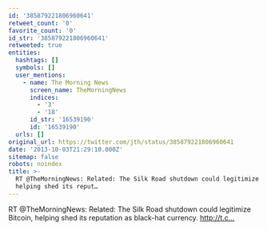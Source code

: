 ```yaml
---
id: '385879221806960641'
retweet_count: '0'
favorite_count: '0'
id_str: '385879221806960641'
retweeted: true
entities:
  hashtags: []
  symbols: []
  user_mentions:
    - name: The Morning News
      screen_name: TheMorningNews
      indices:
        - '3'
        - '18'
      id_str: '16539190'
      id: '16539190'
  urls: []
original_url: https://twitter.com/jth/status/385879221806960641
date: '2013-10-03T21:29:10.000Z'
sitemap: false
robots: noindex
title: >-
  RT @TheMorningNews: Related: The Silk Road shutdown could legitimize Bitcoin,
  helping shed its reput…
---
```


RT @TheMorningNews: Related: The Silk Road shutdown could legitimize Bitcoin, helping shed its reputation as black-hat currency. http://t.c…